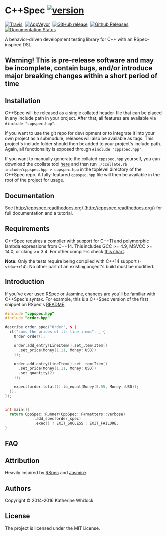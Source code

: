 # C++Spec [![version](https://img.shields.io/badge/version-v0.0.0-blue.svg)]()
[![Travis](https://img.shields.io/travis/toroidal-code/cppspec/develop.svg)](https://travis-ci.org/toroidal-code/cppspec)&nbsp;
[![AppVeyor](https://img.shields.io/appveyor/ci/toroidal-code/cppspec/develop.svg?label=msvcc)](https://ci.appveyor.com/project/toroidal-code/cppspec)&nbsp;
[![GitHub release](https://img.shields.io/github/release/toroidal-code/cppspec.svg)](https://github.com/toroidal-code/cppspec/releases/latest)&nbsp;
[![Github Releases](https://img.shields.io/github/downloads/toroidal-code/cppspec/latest/total.svg)]()&nbsp;
[![Documentation Status](https://readthedocs.org/projects/cppspec/badge/?version=latest)](http://cppspec.readthedocs.org/en/latest/?badge=latest)

A behavior-driven development testing library for C++ with an RSpec-inspired DSL.

## Warning! This is pre-release software and may be incomplete, contain bugs, and/or introduce major breaking changes within a short period of time

## Installation ##

C++Spec will be released as a single collated header-file that can be placed in any include path in your project. After that, all features are available via `#include "cppspec.hpp"`.

If you want to use the git repo for development or to integrate it into your own
project as a submodule, releases will also be available as tags. This project's
include folder should then be added to your project's include path. Again, all
functionality is exposed through `#include "cppspec.hpp"`.

If you want to manually generate the collated `cppspec.hpp` yourself, you can download the ccollate tool [here](https://raw.githubusercontent.com/toroidal-code/ccollate/master/ccollate.rb) and then run `./ccollate.rb include/cppspec.hpp > cppspec.hpp` in the 
toplevel directory of the C++Spec repo. A fully-featured `cppspec.hpp` file 
will then be available in the root of the project for usage.


## Documentation ##

See [http://cppspec.readthedocs.org/](http://cppspec.readthedocs.org/) for full documentation and a tutorial.

## Requirements ##

C++Spec requires a compiler with support for C++11 and polymorphic lambda expressions from C++14. This includes GCC >= 4.9, MSVCC >= 14.0, or clang >= 3.4. For other compilers check [this chart](http://en.cppreference.com/w/cpp/compiler_support).

__Note:__ Only the tests require being compiled with C++14 support (`-std=c++14`). No other part of an existing project's build must be modified.

## Introduction ##

If you've ever used RSpec or Jasmine, chances are you'll be familiar with C++Spec's syntax. For example, this is a C++Spec version of the first snippet on RSpec's [README](https://github.com/rspec/rspec-core/blob/master/README.md#basic-structure).

```c++
#include "cppspec.hpp"
#include "order.hpp"

describe order_spec("Order", $ {
  it("sums the prices of its line items", _ {
    Order order();

	order.add_entry(LineItem().set_item(Item()
	  .set_price(Money(1.11, Money::USD))
	));

	order.add_entry(LineItem().set_item(Item()
	  .set_price(Money(1.11, Money::USD))
	  .set_quantity(2)
	));

	expect(order.total()).to_equal(Money(5.55, Money::USD));
  });
});


int main(){
  return CppSpec::Runner(CppSpec::Formatters::verbose)
             .add_spec(order_spec)
             .exec() ? EXIT_SUCCESS : EXIT_FAILURE;
}

```

## FAQ ##

## Attribution ##
Heavily inspired by [RSpec](https://github.com/rspec) and [Jasmine](http://jasmine.github.io).

## Authors ##
Copyright © 2014-2016 Katherine Whitlock

## License ##
The project is licensed under the MIT License.
